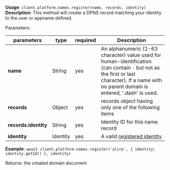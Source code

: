 **Usage**: `client.platform.names.register(name, records, identity)`    
**Description**: This method will create a DPNS record matching your identity to the user or appname defined.

Parameters: 

| parameters                       | type      | required       | Description                                                                                                                                                                                 |  
|----------------------------------|-----------|----------------|---------------------------------------------------------------------------------------------------------------------------------------------------------------------------------------------|
| **name**                         | String    | yes            | An alphanumeric (1-63 character) value used for human-identification (can contain `-` but not as the first or last character). If a name with no parent domain is entered, '.dash' is used. |
| **records**                      | Object    | yes            | records object having only one of the following items                                                                                                                                       |
| **records.identity** | String    | yes             | Identity ID for this name record                                                                                                                                                     |
| **identity**                     | Identity  | yes            | A valid [registered identity](../identities/register.md)                                                                                                                           |


**Example**: `await client.platform.names.register('alice', { identity: identity.getId() }, identity)`

Returns: the created domain document
